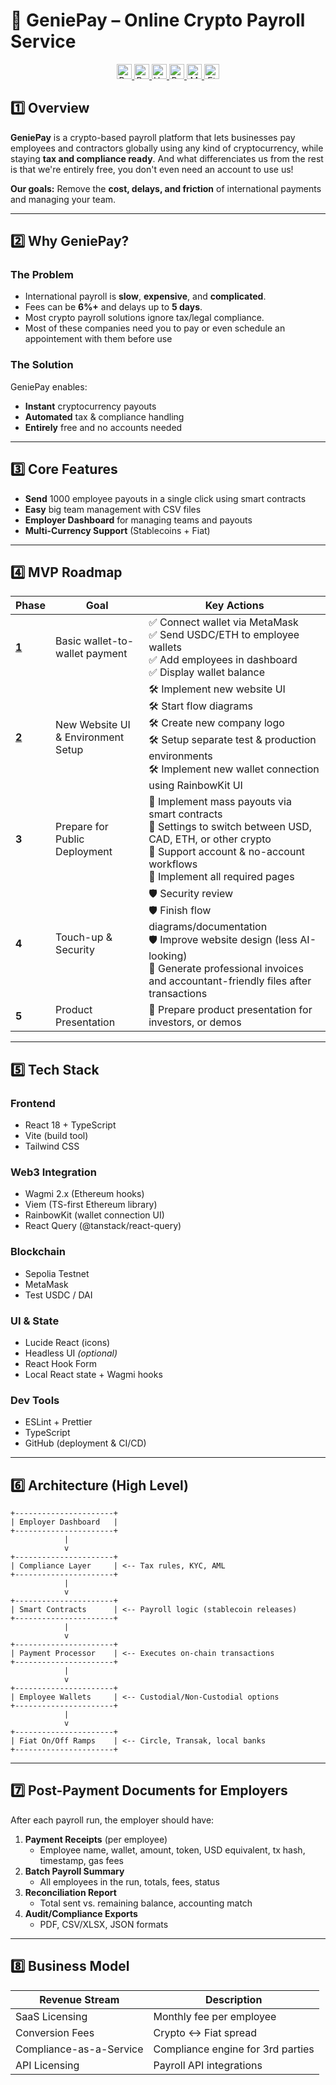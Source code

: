 # 💼 GeniePay – Online Crypto Payroll Service

<p align="center">
  <a href="#">
    <img src="https://img.shields.io/badge/Built%20with-Wagmi-purple" alt="Built with Wagmi/Viem" height="24">
    <img src="https://img.shields.io/badge/Powered%20by-Ethereum-3c3c3d" alt="Powered by Ethereum" height="24">
    <img src="https://img.shields.io/badge/Smart%20Contracts-Hardhat-yellow" alt="Hardhat" height="24">
    <img src="https://img.shields.io/badge/Frontend-React-blue" alt="React" height="24">
    <img src="https://img.shields.io/badge/Web3%20Wallet-MetaMask-f6851b" alt="MetaMask" height="24">
    <img src="https://img.shields.io/badge/Network-Sepolia%20Testnet-5c4ee5" alt="Ethereum Testnet" height="24">
  </a>
</p>

## 1️⃣ Overview

**GeniePay** is a crypto-based payroll platform that lets businesses pay employees and contractors globally using any kind of cryptocurrency, while staying **tax and compliance ready**. And what differenciates us from the rest is that we're entirely free, you don't even need an account to use us!  

**Our goals:** Remove the **cost, delays, and friction** of international payments and managing your team.  

---

## 2️⃣ Why GeniePay?

### **The Problem**
- International payroll is **slow**, **expensive**, and **complicated**.
- Fees can be **6%+** and delays up to **5 days**.
- Most crypto payroll solutions ignore tax/legal compliance.
- Most of these companies need you to pay or even schedule an appointement with them before use

### **The Solution**
GeniePay enables:
- **Instant** cryptocurrency payouts
- **Automated** tax & compliance handling
- **Entirely** free and no accounts needed
  
---

## 3️⃣ Core Features

- **Send** 1000 employee payouts in a single click using smart contracts
- **Easy** big team management with CSV files
- **Employer Dashboard** for managing teams and payouts
- **Multi-Currency Support** (Stablecoins + Fiat)

---

## 4️⃣ MVP Roadmap

| Phase | Goal | Key Actions |
|-------|------|-------------|
| [**1**](https://www.youtube.com/watch?v=w4mI5J88Kbg) | Basic wallet-to-wallet payment | ✅ Connect wallet via MetaMask<br>✅ Send USDC/ETH to employee wallets<br>✅ Add employees in dashboard<br>✅ Display wallet balance |
| [**2**](https://www.youtube.com/watch?v=w4mI5J88Kbg) | New Website UI & Environment Setup | 🛠️ Implement new website UI<br>🛠️ Start flow diagrams<br>🛠️ Create new company logo<br>🛠️ Setup separate test & production environments<br>🛠️ Implement new wallet connection using RainbowKit UI |
| **3** | Prepare for Public Deployment | 🔄 Implement mass payouts via smart contracts<br>🔄 Settings to switch between USD, CAD, ETH, or other crypto<br>🔄 Support account & no-account workflows<br>🔄 Implement all required pages |
| **4** | Touch-up & Security | 🛡 Security review<br>🛡 Finish flow diagrams/documentation<br>🛡 Improve website design (less AI-looking)<br>🧾 Generate professional invoices and accountant-friendly files after transactions |
| **5** | Product Presentation | 📄 Prepare product presentation for investors, or demos |

---

## 5️⃣ Tech Stack

### **Frontend**
- React 18 + TypeScript
- Vite (build tool)
- Tailwind CSS

### **Web3 Integration**
- Wagmi 2.x (Ethereum hooks)
- Viem (TS-first Ethereum library)
- RainbowKit (wallet connection UI)
- React Query (@tanstack/react-query)

### **Blockchain**
- Sepolia Testnet
- MetaMask
- Test USDC / DAI

### **UI & State**
- Lucide React (icons)
- Headless UI *(optional)*
- React Hook Form
- Local React state + Wagmi hooks

### **Dev Tools**
- ESLint + Prettier
- TypeScript
- GitHub (deployment & CI/CD)

---

## 6️⃣ Architecture (High Level)
```
+----------------------+
| Employer Dashboard   |
+----------------------+
            |
            v
+----------------------+
| Compliance Layer     | <-- Tax rules, KYC, AML
+----------------------+
            |
            v
+----------------------+
| Smart Contracts      | <-- Payroll logic (stablecoin releases)
+----------------------+
            |
            v
+----------------------+
| Payment Processor    | <-- Executes on-chain transactions
+----------------------+
            |
            v
+----------------------+
| Employee Wallets     | <-- Custodial/Non-Custodial options
+----------------------+
            |
            v
+----------------------+
| Fiat On/Off Ramps    | <-- Circle, Transak, local banks
+----------------------+
```

---

## 7️⃣ Post-Payment Documents for Employers

After each payroll run, the employer should have:
1. **Payment Receipts** (per employee)
   - Employee name, wallet, amount, token, USD equivalent, tx hash, timestamp, gas fees
2. **Batch Payroll Summary**
   - All employees in the run, totals, fees, status
3. **Reconciliation Report**
   - Total sent vs. remaining balance, accounting match
4. **Audit/Compliance Exports**
   - PDF, CSV/XLSX, JSON formats

---

## 8️⃣ Business Model

| Revenue Stream          | Description |
|-------------------------|-------------|
| SaaS Licensing          | Monthly fee per employee |
| Conversion Fees         | Crypto ↔ Fiat spread |
| Compliance-as-a-Service | Compliance engine for 3rd parties |
| API Licensing           | Payroll API integrations |
